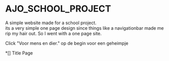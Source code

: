 # AJO_SCHOOL_PROJECT

A simple website made for a school project.  
its a very simple one page design since things like a navigationbar made me rip my hair out. So I went with a one page site.  

Click "Voor mens en dier." op de begin voor een geheimpje

*[] Title Page